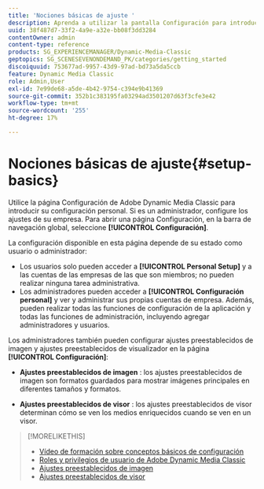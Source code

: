 ```yaml
---
title: 'Nociones básicas de ajuste '
description: Aprenda a utilizar la pantalla Configuración para introducir su configuración personal en Adobe Dynamic Media Classic. Si es un administrador, configure los ajustes de su empresa.
uuid: 38f487d7-33f2-4a9e-a32e-bb08f3dd3284
contentOwner: admin
content-type: reference
products: SG_EXPERIENCEMANAGER/Dynamic-Media-Classic
geptopics: SG_SCENESEVENONDEMAND_PK/categories/getting_started
discoiquuid: 753677ad-9957-43d9-97ad-bd73a5da5ccb
feature: Dynamic Media Classic
role: Admin,User
exl-id: 7e99de68-a5de-4b42-9754-c394e9b41369
source-git-commit: 352b1c383195fa03294ad3501207d63f3cfe3e42
workflow-type: tm+mt
source-wordcount: '255'
ht-degree: 17%

---
```


# Nociones básicas de ajuste{#setup-basics}

Utilice la página Configuración de Adobe Dynamic Media Classic para introducir su configuración personal. Si es un administrador, configure los ajustes de su empresa. Para abrir una página Configuración, en la barra de navegación global, seleccione **[!UICONTROL Configuración]**.

La configuración disponible en esta página depende de su estado como usuario o administrador:

* Los usuarios solo pueden acceder a **[!UICONTROL Personal Setup]** y a las cuentas de las empresas de las que son miembros; no pueden realizar ninguna tarea administrativa.
* Los administradores pueden acceder a **[!UICONTROL Configuración personal]** y ver y administrar sus propias cuentas de empresa. Además, pueden realizar todas las funciones de configuración de la aplicación y todas las funciones de administración, incluyendo agregar administradores y usuarios.

Los administradores también pueden configurar ajustes preestablecidos de imagen y ajustes preestablecidos de visualizador en la página **[!UICONTROL Configuración]**:

* **Ajustes preestablecidos de imagen** : los ajustes preestablecidos de imagen son formatos guardados para mostrar imágenes principales en diferentes tamaños y formatos.

* **Ajustes preestablecidos de visor** : los ajustes preestablecidos de visor determinan cómo se ven los medios enriquecidos cuando se ven en un visor.

>[!MORELIKETHIS]
>
>* [Vídeo de formación sobre conceptos básicos de configuración](https://s7d5.scene7.com/s7viewers/html5/VideoViewer.html?videoserverurl=https://s7d5.scene7.com/is/content/&amp;emailurl=https://s7d5.scene7.com/s7/emailFriend&amp;serverUrl=https://s7d5.scene7.com/is/image/&amp;config=Scene7SharedAssets/Universal_HTML5_Video&amp;contenturl=https://s7d5.scene7.com/skins/&amp;asset=S7tutorials/573_Setup%20Basics_converted%20renamed_Getting%20Started-AVS)
>* [Roles y privilegios de usuario de Adobe Dynamic Media Classic](administration-setup.md#user_administration)
>* [Ajustes preestablecidos de imagen](application-setup.md#image_presets)
>* [Ajustes preestablecidos de visor](application-setup.md#viewer_presets)

